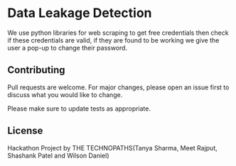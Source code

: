 # Data Leakage Detection

We use python libraries for web scraping to get free credentials then check if these credentials are valid, if they are found to be working we give the user a pop-up to change their password.


## Contributing
Pull requests are welcome. For major changes, please open an issue first to discuss what you would like to change.

Please make sure to update tests as appropriate.

## License
Hackathon Project by THE TECHNOPATHS(Tanya Sharma, Meet Rajput, Shashank Patel and Wilson Daniel)
